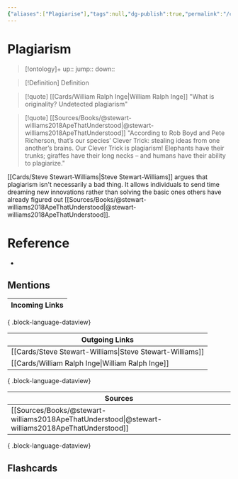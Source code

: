 ```yaml
---
{"aliases":["Plagiarise"],"tags":null,"dg-publish":true,"permalink":"/cards/plagiarism/","dgPassFrontmatter":true}
---
```


# Plagiarism

> [!ontology]+
> up:: 
> jump:: 
> down:: 

> [!Definition] Definition

> [!quote] [[Cards/William Ralph Inge\|William Ralph Inge]]
> "What is originality? Undetected plagiarism"

> [!quote] [[Sources/Books/@stewart-williams2018ApeThatUnderstood\|@stewart-williams2018ApeThatUnderstood]]
> "According to Rob Boyd and Pete Richerson, that’s our species’ Clever Trick: stealing ideas from one another’s brains. Our Clever Trick is plagiarism! Elephants have their trunks; giraffes have their long necks – and humans have their ability to plagiarize."

[[Cards/Steve Stewart-Williams\|Steve Stewart-Williams]] argues that plagiarism isn't necessarily a bad thing. It allows individuals to send time dreaming new innovations rather than solving the basic ones others have already figured out [[Sources/Books/@stewart-williams2018ApeThatUnderstood\|@stewart-williams2018ApeThatUnderstood]].

# Reference

- 

## Mentions

| Incoming Links |
| -------------- |

{ .block-language-dataview}

| Outgoing Links                                              |
| ----------------------------------------------------------- |
| [[Cards/Steve Stewart-Williams\|Steve Stewart-Williams]] |
| [[Cards/William Ralph Inge\|William Ralph Inge]]         |

{ .block-language-dataview}

| Sources                                                                                             |
| --------------------------------------------------------------------------------------------------- |
| [[Sources/Books/@stewart-williams2018ApeThatUnderstood\|@stewart-williams2018ApeThatUnderstood]] |

{ .block-language-dataview}

## Flashcards